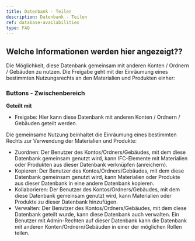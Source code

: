 ```yaml
---
title: Datenbank - Teilen
description: Datenbank - Teilen
ref: database-availabilities
type: FAQ
---
```


## Welche Informationen werden hier angezeigt??
Die Möglichkeit, diese Datenbank gemeinsam mit anderen Konten / Ordnern / Gebäuden zu nutzen. Die Freigabe geht mit der Einräumung eines bestimmten Nutzungsrechts an den Materialien und Produkten einher:

### Buttons - Zwischenbereich ###

**Geteilt mit** 
- Freigabe: Hier kann diese Datenbank mit anderen Konten / Ordnern / Gebäuden geteilt werden. 

Die gemeinsame Nutzung beinhaltet die Einräumung eines bestimmten Rechts zur Verwendung der Materialien und Produkte:

- Zuordnen: Der Benutzer des Kontos/Ordners/Gebäudes, mit dem diese Datenbank gemeinsam genutzt wird, kann IFC-Elemente mit Materialien oder Produkten aus dieser Datenbank verknüpfen (anreichern).
- Kopieren: Der Benutzer des Kontos/Ordners/Gebäudes, mit dem diese Datenbank gemeinsam genutzt wird, kann Materialien oder Produkte aus dieser Datenbank in eine andere Datenbank kopieren.
- Kollaborieren: Der Benutzer des Kontos/Ordners/Gebäudes, mit dem diese Datenbank gemeinsam genutzt wird, kann Materialien oder Produkte zu dieser Datenbank hinzufügen.
- Verwalten: Der Benutzer des Kontos/Ordners/Gebäudes, mit dem diese Datenbank geteilt wurde, kann diese Datenbank auch verwalten.
Ein Benutzer mit Admin-Rechten auf dieser Datenbank kann die Datenbank mit anderen Konten/Ordnern/Gebäuden in einer der möglichen Rollen teilen.